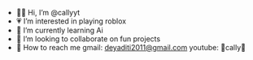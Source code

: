 - ✌🏻 Hi, I’m @callyyt
- 💗 I’m interested in playing roblox
- 📑 I’m currently learning Ai
- 👭 I’m looking to collaborate on fun projects
- 📮 How to reach me gmail: deyaditi2011@gmail.com
 youtube: 🌸cally🌸

<!---
callyyt/callyyt is a ✨ special ✨ repository because its `README.md` (this file) appears on your GitHub profile.
You can click the Preview link to take a look at your changes.
--->
